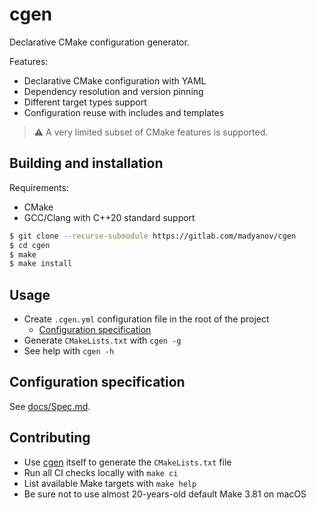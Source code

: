 # cgen

Declarative CMake configuration generator.

Features:

- Declarative CMake configuration with YAML
- Dependency resolution and version pinning
- Different target types support
- Configuration reuse with includes and templates

> :warning: A very limited subset of CMake features is supported.

## Building and installation

Requirements:

- CMake
- GCC/Clang with C++20 standard support

```sh
$ git clone --recurse-submodule https://gitlab.com/madyanov/cgen
$ cd cgen
$ make
$ make install
```

## Usage

- Create `.cgen.yml` configuration file in the root of the project
    - [Configuration specification](docs/Spec.md)
- Generate `CMakeLists.txt` with `cgen -g`
- See help with `cgen -h`

## Configuration specification

See [docs/Spec.md](docs/Spec.md).

## Contributing

- Use [cgen](https://gitlab.com/madyanov/cgen) itself to generate the `CMakeLists.txt` file
- Run all CI checks locally with `make ci`
- List available Make targets with `make help`
- Be sure not to use almost 20-years-old default Make 3.81 on macOS
